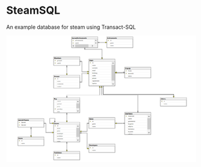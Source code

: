 # SteamSQL
An example database for steam using Transact-SQL

<img src="https://github.com/canklot/steamsql/blob/master/diagramsdb.png" alt="diagram">

